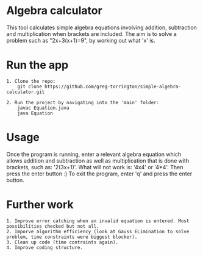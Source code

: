 # Algebra calculator
This tool calculates simple algebra equations involving addition, subtraction and multiplication when brackets are included. The aim is to solve a problem such as "2x+3(x+1)=9", by working out what 'x' is.

# Run the app
    1. Clone the repo:
        git clone https://github.com/greg-torrington/simple-algebra-calculator.git
    
    2. Run the project by navigating into the 'main' folder:
        javac Equation.java
        java Equation

# Usage
Once the program is running, enter a relevant algebra equation which allows addition and subtraction as well as multiplication that is done with brackets, such as: '2(3x+1)'. What will not work is: '4x4' or '4*4'. Then press the enter button :) To exit the program, enter 'q' and press the enter button.

# Further work
    1. Improve error catching when an invalid equation is entered. Most possibilities checked but not all.
    2. Imporve algorithm efficiency (look at Gauss ELimination to solve problem, time constraints were biggest blocker).
    3. Clean up code (time contraints again).
    4. Improve coding structure.